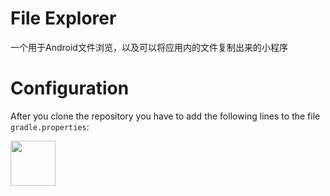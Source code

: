 # File Explorer

一个用于Android文件浏览，以及可以将应用内的文件复制出来的小程序

# Configuration

After you clone the repository you have to add the following lines to the file `gradle.properties`:


<a href="https://play.google.com/store/apps/details?id=com.mauriciotogneri.fileexplorer" target="_blank">
	<img src="https://play.google.com/intl/en_us/badges/images/apps/en-play-badge.png" align="left" height="72" >
</a>